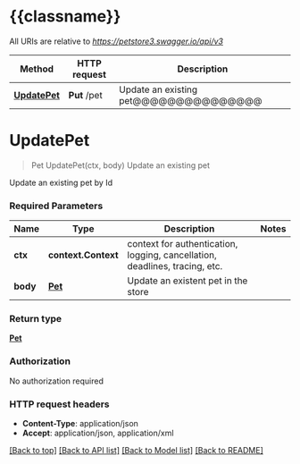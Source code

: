 # {{classname}}

All URIs are relative to *https://petstore3.swagger.io/api/v3*

Method | HTTP request | Description
------------- | ------------- | -------------
[**UpdatePet**](PetApi.md#UpdatePet) | **Put** /pet | Update an existing pet@@@@@@@@@@@@@@@

# **UpdatePet**
> Pet UpdatePet(ctx, body)
Update an existing pet

Update an existing pet by Id

### Required Parameters

Name | Type | Description  | Notes
------------- | ------------- | ------------- | -------------
 **ctx** | **context.Context** | context for authentication, logging, cancellation, deadlines, tracing, etc.
  **body** | [**Pet**](Pet.md)| Update an existent pet in the store | 

### Return type

[**Pet**](Pet.md)

### Authorization

No authorization required

### HTTP request headers

 - **Content-Type**: application/json
 - **Accept**: application/json, application/xml

[[Back to top]](#) [[Back to API list]](../README.md#documentation-for-api-endpoints) [[Back to Model list]](../README.md#documentation-for-models) [[Back to README]](../README.md)

